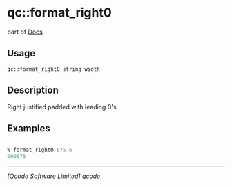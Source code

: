 qc::format_right0
=================

part of [Docs](.)

Usage
-----
`qc::format_right0 string width`

Description
-----------
Right justified padded with leading 0's

Examples
--------
```tcl

% format_right0 675 6
000675

```

----------------------------------
*[Qcode Software Limited] [qcode]*

[qcode]: http://www.qcode.co.uk "Qcode Software"